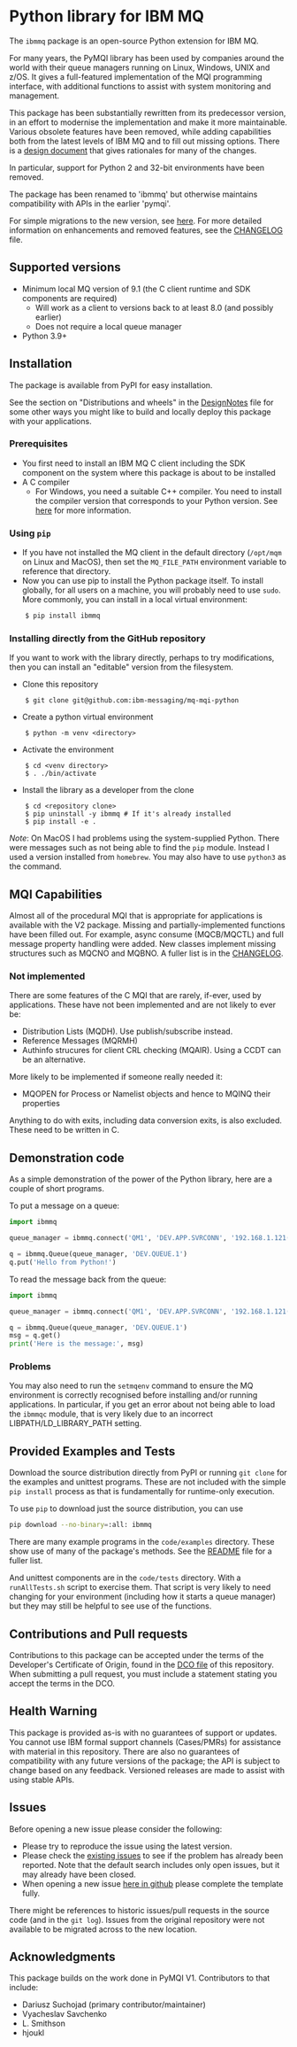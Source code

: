 # Python library for IBM MQ

The `ibmmq` package is an open-source Python extension for IBM MQ.

For many years, the PyMQI library has been used by companies around the world with their queue managers running on
Linux, Windows, UNIX and z/OS. It gives a full-featured implementation of the MQI programming interface, with additional
functions to assist with system monitoring and management.

This package has been substantially rewritten from its predecessor version, in an effort to modernise the implementation
and make it more maintainable. Various obsolete features have been removed, while adding capabilities both from the
latest levels of IBM MQ and to fill out missing options. There is a [design document](docs/DesignNotes.md) that gives
rationales for many of the changes.

In particular, support for Python 2 and 32-bit environments have been removed.

The package has been renamed to 'ibmmq' but otherwise maintains compatibility with APIs in the earlier 'pymqi'.

For simple migrations to the new version, see [here](docs/MIGRATION_V2.md). For more detailed information on
enhancements and removed features, see the [CHANGELOG](CHANGELOG.md) file.

## Supported versions

* Minimum local MQ version of 9.1 (the C client runtime and SDK components are required)
  * Will work as a client to versions back to at least 8.0 (and possibly earlier)
  * Does not require a local queue manager
* Python 3.9+

## Installation
The package is available from PyPI for easy installation.

See the section on "Distributions and wheels" in the [DesignNotes](docs/DesignNotes.md) file for some other ways you
might like to build and locally deploy this package with your applications.

### Prerequisites

* You first need to install an IBM MQ C client including the SDK component on the system where this package is about to
  be installed
* A C compiler
  * For Windows, you need a suitable C++ compiler. You need to install the compiler version that corresponds to your
    Python version. See [here](https://wiki.python.org/moin/WindowsCompilers) for more information.

### Using `pip`
* If you have not installed the MQ client in the default directory (`/opt/mqm` on Linux and MacOS), then set the
  `MQ_FILE_PATH` environment variable to reference that directory.
* Now you can use pip to install the Python package itself. To install globally, for all users on a machine, you will
  probably need to use `sudo`. More commonly, you can install in a local virtual environment:

```bash
    $ pip install ibmmq
```

### Installing directly from the GitHub repository
If you want to work with the library directly, perhaps to try modifications, then you can install an "editable" version
from the filesystem.

* Clone this repository
```
    $ git clone git@github.com:ibm-messaging/mq-mqi-python
```
* Create a python virtual environment
```
    $ python -m venv <directory>
```
* Activate the environment
```
    $ cd <venv directory>
    $ . ./bin/activate
```
* Install the library as a developer from the clone
```
    $ cd <repository clone>
    $ pip uninstall -y ibmmq # If it's already installed
    $ pip install -e .
```

*Note*: On MacOS I had problems using the system-supplied Python. There were messages such as not being able to find the
`pip` module. Instead I used a version installed from `homebrew`. You may also have to use `python3` as the command.

## MQI Capabilities
Almost all of the procedural MQI that is appropriate for applications is available with the V2 package. Missing and
partially-implemented functions have been filled out. For example, async consume (MQCB/MQCTL) and full message property
handling were added. New classes implement missing structures such as MQCNO and MQBNO. A fuller list is in the
[CHANGELOG](CHANGELOG.md).

### Not implemented
There are some features of the C MQI that are rarely, if-ever, used by applications. These have not been implemented
and are not likely to ever be:
* Distribution Lists (MQDH). Use publish/subscribe instead.
* Reference Messages (MQRMH)
* Authinfo strucures for client CRL checking (MQAIR). Using a CCDT can be an alternative.

More likely to be implemented if someone really needed it:
* MQOPEN for Process or Namelist objects and hence to MQINQ their properties

Anything to do with exits, including data conversion exits, is also excluded. These need to be written in C.

## Demonstration code

As a simple demonstration of the power of the Python library, here are a couple of short programs.

To put a message on a queue:

```python
import ibmmq

queue_manager = ibmmq.connect('QM1', 'DEV.APP.SVRCONN', '192.168.1.121(1414)')

q = ibmmq.Queue(queue_manager, 'DEV.QUEUE.1')
q.put('Hello from Python!')
```

To read the message back from the queue:

```python
import ibmmq

queue_manager = ibmmq.connect('QM1', 'DEV.APP.SVRCONN', '192.168.1.121(1414)')

q = ibmmq.Queue(queue_manager, 'DEV.QUEUE.1')
msg = q.get()
print('Here is the message:', msg)
```

### Problems
You may also need to run the `setmqenv` command to ensure the MQ environment is correctly recognised before installing
and/or running applications. In particular, if you get an error about not being able to load the `ibmmqc` module, that
is very likely due to an incorrect LIBPATH/LD_LIBRARY_PATH setting.

## Provided Examples and Tests
Download the source distribution directly from PyPI or running `git clone` for the examples and unittest programs. These
are not included with the simple `pip install` process as that is fundamentally for runtime-only execution.

To use `pip` to download just the source distribution, you can use

```bash
pip download --no-binary=:all: ibmmq
```

There are many example programs in the `code/examples` directory. These show use of many of the package's methods. See
the [README](code/examples/README.md) file for a fuller list.

And unittest components are in the `code/tests` directory. With a `runAllTests.sh` script to exercise them. That script
is very likely to need changing for your environment (including how it starts a queue manager) but they may still be
helpful to see use of the functions.

## Contributions and Pull requests

Contributions to this package can be accepted under the terms of the Developer's Certificate of Origin, found in the
[DCO file](DCO1.1.txt) of this repository. When submitting a pull request, you must include a statement stating you
accept the terms in the DCO.

## Health Warning

This package is provided as-is with no guarantees of support or updates. You cannot use IBM formal support channels
(Cases/PMRs) for assistance with material in this repository. There are also no guarantees of compatibility with any
future versions of the package; the API is subject to change based on any feedback. Versioned releases are made to
assist with using stable APIs.

## Issues

Before opening a new issue please consider the following:

-   Please try to reproduce the issue using the latest version.
-   Please check the [existing issues](https://github.com/ibm-messaging/mq-mqi-python/issues)
    to see if the problem has already been reported. Note that the default search
    includes only open issues, but it may already have been closed.
-   When opening a new issue [here in github](https://github.com/ibm-messaging/mq-mqi-python/issues) please complete the template fully.

There might be references to historic issues/pull requests in the source code (and in the `git log`). Issues from the
original repository were not available to be migrated across to the new location.

## Acknowledgments
This package builds on the work done in PyMQI V1. Contributors to that include:
* Dariusz Suchojad (primary contributor/maintainer)
* Vyacheslav Savchenko
* L. Smithson
* hjoukl

